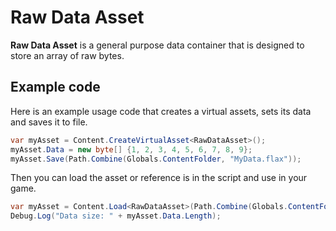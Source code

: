 # Raw Data Asset

**Raw Data Asset** is a general purpose data container that is designed to store an array of raw bytes.

## Example code

Here is an example usage code that creates a virtual assets, sets its data and saves it to file.

```cs
var myAsset = Content.CreateVirtualAsset<RawDataAsset>();
myAsset.Data = new byte[] {1, 2, 3, 4, 5, 6, 7, 8, 9};
myAsset.Save(Path.Combine(Globals.ContentFolder, "MyData.flax"));
```

Then you can load the asset or reference is in the script and use in your game.

```cs
var myAsset = Content.Load<RawDataAsset>(Path.Combine(Globals.ContentFolder, "MyData.flax"));
Debug.Log("Data size: " + myAsset.Data.Length);
```
